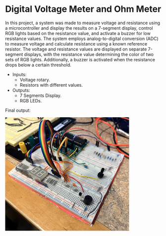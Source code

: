 # Digital Voltage Meter and Ohm Meter

In this project, a system was made to measure voltage and resistance using a microcontroller and display the results on a 7-segment display, control RGB lights based on the resistance value, and activate a buzzer for low resistance values. The system employs analog-to-digital conversion (ADC) to measure voltage and calculate resistance using a known reference resistor. The voltage and resistance values are displayed on separate 7-segment displays, with the resistance value determining the color of two sets of RGB lights. Additionally, a buzzer is activated when the resistance drops below a certain threshold.

- Inputs:
    - Voltage rotary.
    - Resistors with different values.
- Outputs:
    - 7 Segments Display.
    - RGB LEDs. 

Final output: 

<img src='./pictures/circuit_6.jpg' width='400'>
